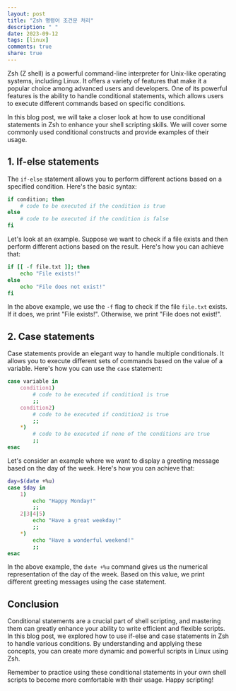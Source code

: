 ```yaml
---
layout: post
title: "Zsh 명령어 조건문 처리"
description: " "
date: 2023-09-12
tags: [linux]
comments: true
share: true
---
```


Zsh (Z shell) is a powerful command-line interpreter for Unix-like operating systems, including Linux. It offers a variety of features that make it a popular choice among advanced users and developers. One of its powerful features is the ability to handle conditional statements, which allows users to execute different commands based on specific conditions.

In this blog post, we will take a closer look at how to use conditional statements in Zsh to enhance your shell scripting skills. We will cover some commonly used conditional constructs and provide examples of their usage.

## 1. If-else statements

The `if-else` statement allows you to perform different actions based on a specified condition. Here's the basic syntax:

```zsh
if condition; then
    # code to be executed if the condition is true
else
    # code to be executed if the condition is false
fi
```

Let's look at an example. Suppose we want to check if a file exists and then perform different actions based on the result. Here's how you can achieve that:

```zsh
if [[ -f file.txt ]]; then
    echo "File exists!"
else
    echo "File does not exist!"
fi
```

In the above example, we use the `-f` flag to check if the file `file.txt` exists. If it does, we print "File exists!". Otherwise, we print "File does not exist!".

## 2. Case statements

Case statements provide an elegant way to handle multiple conditionals. It allows you to execute different sets of commands based on the value of a variable. Here's how you can use the `case` statement:

```zsh
case variable in
    condition1)
        # code to be executed if condition1 is true
        ;;
    condition2)
        # code to be executed if condition2 is true
        ;;
    *)
        # code to be executed if none of the conditions are true
        ;;
esac
```

Let's consider an example where we want to display a greeting message based on the day of the week. Here's how you can achieve that:

```zsh
day=$(date +%u)
case $day in
    1)
        echo "Happy Monday!"
        ;;
    2|3|4|5)
        echo "Have a great weekday!"
        ;;
    *)
        echo "Have a wonderful weekend!"
        ;;
esac
```

In the above example, the `date +%u` command gives us the numerical representation of the day of the week. Based on this value, we print different greeting messages using the case statement.

## Conclusion

Conditional statements are a crucial part of shell scripting, and mastering them can greatly enhance your ability to write efficient and flexible scripts. In this blog post, we explored how to use if-else and case statements in Zsh to handle various conditions. By understanding and applying these concepts, you can create more dynamic and powerful scripts in Linux using Zsh.

Remember to practice using these conditional statements in your own shell scripts to become more comfortable with their usage. Happy scripting!